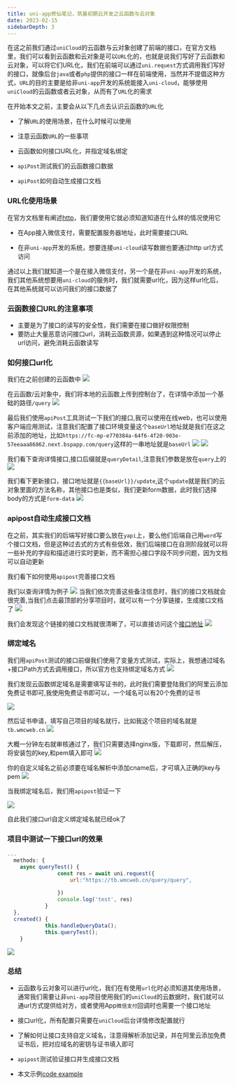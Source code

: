 ```yaml
---
title: uni-app修仙笔记，筑基初期云开发之云函数与云对象
date: 2023-02-15
sidebarDepth: 3
---
```

在这之前我们通过`uniCloud`的云函数与云对象创建了前端的接口，在官方文档里，我们可以看到云函数和云对象是可以`URL`化的，也就是说我们写好了云函数和云对象，可以将它们URL化，我们在前端可以通过`uni.request`方式调用我们写好的接口，就像后台`java`或者`php`提供的接口一样在前端使用，当然并不提倡这种方式，`URL`的目的主要是给非`uni-app`开发的系统能接入`uni-cloud`，能够使用`uniCloud`的云函数或者云对象，从而有了`URL`化的需求

在开始本文之前，主要会从以下几点去认识云函数的`URL`化

* 了解`URL`的使用场景，在什么时候可以使用

* 注意云函数`URL`的一些事项

* 云函数如何接口URL化，并指定域名绑定

* `apiPost`测试我们的云函数接口数据

* `apiPost`如何自动生成接口文档

### URL化使用场景

在官方文档里有阐述[http](https://uniapp.dcloud.net.cn/uniCloud/http.html#)，我们要使用它就必须知道知道在什么样的情况使用它

* 在App接入微信支付，需要配置服务器地址，此时需要接口URL

* 在非`uni-app`开发的系统，想要连接`uni-cloud`读写数据也要通过http url方式访问

通过以上我们就知道一个是在接入微信支付，另一个是在非`uni-app`开发的系统，我们其他系统想要用`uni-cloud`的服务时，我们就需要url化，因为这样url化后，在其他系统就可以访问我们的接口数据了

### 云函数接口URL的注意事项

* 主要是为了接口的读写的安全性，我们需要在接口做好权限控制
* 要防止大量恶意访问接口url，消耗云函数资源，如果遇到这种情况可以停止url访问，避免消耗云函数读写

### 如何接口url化

我们在之前创建的云函数中
![](https://files.mdnice.com/user/24614/3c7ddc0b-9f3b-4ce4-8dbd-513575186366.png)

在云函数/云对象中，我们将本地的云函数上传到控制台了，在详情中添加一个基础的路径`/query`
![](https://files.mdnice.com/user/24614/8923c77c-dbfd-44bb-a7c6-a677fc03f2db.png)

最后我们使用`apiPost`工具测试一下我们的接口,我可以使用在线web，也可以使用客户端应用测试，注意我们配置了接口环境变量这个`baseUrl`地址就是我们在这之前添加的地址，比如`https://fc-mp-e770384a-64f6-4f20-903e-57eeaaa86862.next.bspapp.com/query`这样的一串地址就是`baseUrl`
![](https://files.mdnice.com/user/24614/56b300db-ccf6-4e36-b002-79d834b20aba.png)
![](https://files.mdnice.com/user/24614/4932e9f2-360d-4b7e-9442-5d22950eabef.png)

我们看下查询详情接口,接口后缀就是`queryDetail`,注意我们参数是放在`query`上的
![](https://files.mdnice.com/user/24614/47319513-ac7b-4403-bb4c-83c2ef9e7dfa.png)

我们看下更新接口，接口地址就是`{{baseUrl}}/update`,这个`update`就是我们的云对象里面的方法名称，其他接口也是类似，我们更新form数据，此时我们选择body的方式是`form-data`
![](https://files.mdnice.com/user/24614/f9d59d7a-b50d-48dc-8615-fcc5eb22dfa6.png)

### apipost自动生成接口文档

在之前，其实我们的后端写好接口要么放在`yapi`上，要么他们后端自己用`word`写个接口文档，但是这种过去式的方式有些低效，我们后端接口在自测阶段就可以将一些补充的字段和描述进行实时更新，而不需担心接口字段不同步问题，因为文档可以自动更新

我们看下如何使用`apipost`完善接口文档

我们以查询详情为例子
![](https://files.mdnice.com/user/24614/a85b30a4-091b-4cf2-8eb4-d5819a93aefb.png)
当我们依次完善这些备注信息时，我们的接口文档就会很完善,当我们点击最顶部的分享项目时，就可以有一个分享链接，生成接口文档了
![](https://files.mdnice.com/user/24614/e0e7e487-5c50-43b4-bfe9-a9d93d1d4680.png)

我们会发现这个链接的接口文档就很清晰了，可以直接访问这个[接口地址](https://console-docs.apipost.cn/preview/a8515ffdb2103669/848cbaf24e08a143?target_id=0b961a6d-c969-4438-a5e6-de650e8b41c7)
![](https://files.mdnice.com/user/24614/0ff8d2b0-1c5c-47e9-91e2-4b7fb8cb6539.png)


### 绑定域名

我们用`apiPost`测试的接口前缀我们使用了变量方式测试，实际上，我想通过域名+接口Path方式去调用接口，所以官方也支持绑定域名方式
![](https://files.mdnice.com/user/24614/18a55fae-8b9c-44f9-9b5d-d48e93028066.png)

我们发现云函数绑定域名是需要填写证书的，此时我们需要登陆我们的阿里云添加免费证书即可,我使用免费证书即可以，一个域名可以有20个免费的证书

![](https://files.mdnice.com/user/24614/cc353bb1-4848-483f-9a4c-b60ee670355c.png)

然后证书申请，填写自己项目的域名就行，比如我这个项目的域名就是`tb.wmcweb.cn`
![](https://files.mdnice.com/user/24614/e5f4838b-dcd1-4f6d-9429-1aa69c216f2d.png)

大概一分钟左右就审核通过了，我们只需要选择nginx版，下载即可，然后解压，将安装包的key,和pem填入即可
![](https://files.mdnice.com/user/24614/8d57ffb3-bdc6-4508-bd8e-c3e317ace411.png)

你的自定义域名之前必须要在域名解析中添加cname后，才可填入正确的key与pem
![](https://files.mdnice.com/user/24614/918165fc-343e-4003-8826-cd047f667014.png)

当我绑定域名后，我们用`apipost`验证一下

![](https://files.mdnice.com/user/24614/e19a5501-47b6-4daa-bf1a-176280482b6e.png)

自此我们接口url自定义绑定域名就已经ok了

### 项目中测试一下接口url的效果

```js
...
  methods: {
    async queryTest() {
				const res = await uni.request({
					url:"https://tb.wmcweb.cn/query/query",
					
				})
				console.log('test', res)
			}
  },
  created() {
			this.handleQueryData();
			this.queryTest();
	}
```
![](https://files.mdnice.com/user/24614/9967f63d-e60a-4db5-b6f8-53fc3de9e318.png)

### 总结

* 云函数与云对象可以进行url化，我们在有使用`url`化时必须知道其使用场景，通常我们需要让非`uni-app`项目使用我们的`uniCloud`的云数据时，我们就可以通url方式提供给对方，或者使用App`微信支付`回调时也需要一个接口地址

* 接口url化，所有配置只需要在`uniCloud`后台详情修改配置就行

* 了解如何让接口支持自定义域名，注意得解析添加记录，并在阿里云添加免费证书后，把对应域名的密钥与证书填入即可

* `apipost`测试验证接口并生成接口文档

* 本文示例[code example](https://github.com/maicFir/uni-app-taobao)


